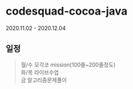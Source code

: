 # codesquad-cocoa-java
2020.11.02 - 2020.12.04   

## 일정   

  >월/수  모각코 mission(100줄~200줄정도)   
  >화/목  라이브수업   
  >금      알고리즘문제풀이   


